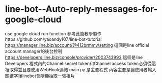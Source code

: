 # line-bot--Auto-reply-messages-for-google-cloud
use google cloud run function
參考此篇教學製作https://github.com/yaoandy107/line-bot-tutorial
https://manager.line.biz/account/@412brmmv/setting 這個是line official account manager的後台控制
https://developers.line.biz/console/provider/2003743993 這個是line Developers 程式內的Channel secret token和Channel access token必須從這裡取得並且要使用WebHook連結
main.py 是主要程式
內容主要是讓使用者輸入關鍵字後linebot會隨機抽取一張相片
